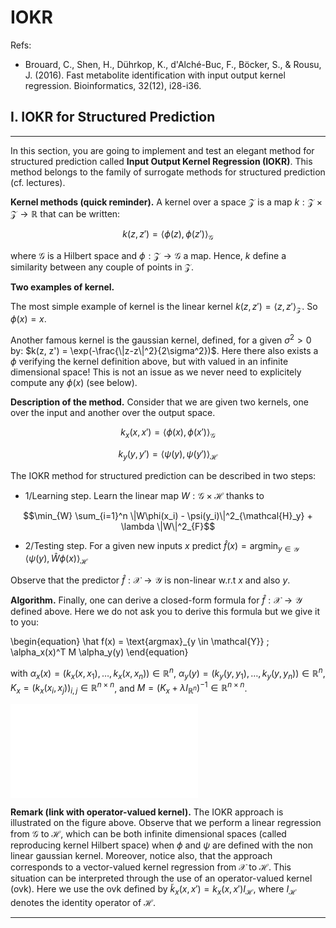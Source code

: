 # IOKR

Refs:
- Brouard, C., Shen, H., Dührkop, K., d'Alché-Buc, F., Böcker, S., & Rousu, J. (2016). Fast metabolite identification with input output kernel regression. Bioinformatics, 32(12), i28-i36.

## I. IOKR for Structured Prediction

***

In this section, you are going to implement and test an elegant method for structured prediction called **Input Output Kernel Regression (IOKR)**. This method belongs to the family of surrogate methods for structured prediction (cf. lectures).

**Kernel methods (quick reminder).** A kernel over a space $\mathcal{Z}$ is a map $k : \mathcal{Z} \times \mathcal{Z} \rightarrow \mathbb{R}$ that can be written:

$$k(z, z') = \langle \phi(z),\, \phi(z')\rangle_{\mathcal{G}}$$

where $\mathcal{G}$ is a Hilbert space and $\phi: \mathcal{Z} \rightarrow \mathcal{G}$ a map. Hence, $k$ define a similarity between any couple of points in $\mathcal{Z}$. 

**Two examples of kernel.**

The most simple example of kernel is the linear kernel $k(z, z') = \langle z,\, z'\rangle_{\mathcal{Z}}$. So $\phi(x) = x$.

Another famous kernel is the gaussian kernel, defined, for a given $\sigma^2 >0$ by: $k(z, z') = \exp(-\frac{\|z-z\|^2}{2\sigma^2})$. Here there also exists a $\phi$ verifying the kernel definition above, but with valued in an infinite dimensional space! This is not an issue as we never need to explicitely compute any $\phi(x)$ (see below).

**Description of the method.** Consider that we are given two kernels, one over the input and another over the output space.

$$k_x(x,x') = \langle \phi(x),\, \phi(x')\rangle_{\mathcal{G}}$$

$$k_y(y,y') = \langle \psi(y),\, \psi(y')\rangle_{\mathcal{H}}$$ 

The IOKR method for structured prediction can be described in two steps:

- 1/Learning step. Learn the linear map $W : \mathcal{G} \times \mathcal{H}$ thanks to

$$\min_{W} \sum_{i=1}^n \|W\phi(x_i) - \psi(y_i)\|^2_{\mathcal{H}_y} + \lambda \|W\|^2_{F}$$

- 2/Testing step. For a given new inputs $x$ predict $\hat f(x) = \text{argmin}_{y \in \mathcal{Y}}\; \langle \psi(y),\,\hat W\phi(x) \rangle_{\mathcal{H}}$

Observe that the predictor $\hat f: \mathcal{X} \rightarrow \mathcal{Y}$ is non-linear w.r.t $x$ and also $y$.

**Algorithm.** Finally, one can derive a closed-form formula for $\hat f : \mathcal{X} \rightarrow \mathcal{Y}$ defined above. Here we do not ask you to derive this formula but we give it to you:

\begin{equation}
\hat f(x) = \text{argmax}_{y \in \mathcal{Y}} \; \alpha_x(x)^T M \alpha_y(y)
\end{equation}

with $\alpha_x(x) = \left(k_x(x, x_1), \dots, k_x(x, x_n)\right) \in \mathbb{R}^{n}$, $\alpha_y(y) = \left(k_y(y, y_1), \dots, k_y(y, y_n)\right) \in \mathbb{R}^{n}$, $K_x = \left(k_x(x_i, x_j)\right)_{i,j} \in \mathbb{R}^{n \times n}$, and $M = \left( K_x + \lambda I_{\mathbb{R}^n} \right)^{-1} \in \mathbb{R}^{n \times n}$.

![](img/IOKR.pdf)

**Remark (link with operator-valued kernel).** The IOKR approach is illustrated on the figure above. Observe that we perform a linear regression from $\mathcal{G}$ to $\mathcal{H}$, which can be both infinite dimensional spaces (called reproducing kernel Hilbert space) when $\phi$ and $\psi$ are defined with the non linear gaussian kernel. Moreover, notice also, that the approach corresponds to a vector-valued kernel regression from $\mathcal{X}$ to $\mathcal{H}$. This situation can be interpreted through the use of an operator-valued kernel (ovk). Here we use the ovk defined by $\tilde k_x(x,x') =  k_x(x,x') I_{\mathcal{H}}$, where $I_{\mathcal{H}}$ denotes the identity operator of $\mathcal{H}$.

***
